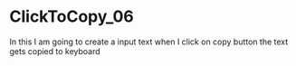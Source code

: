 # ClickToCopy_06
In this I am going to create a input text when I click on copy button the text gets copied to keyboard
